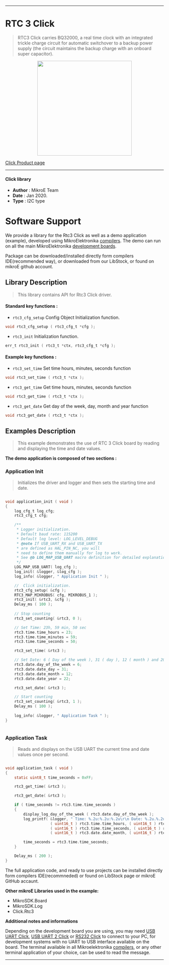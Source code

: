  
---
# RTC 3 Click

> RTC3 Click carries BQ32000, a real time clock with an integrated trickle charge circuit for automatic switchover to a backup power supply (the circuit maintains the backup charge with an onboard super capacitor).

<p align="center">
  <img src="https://download.mikroe.com/images/click_for_ide/rtc3_click.png" height=300px>
</p>

[Click Product page](https://www.mikroe.com/rtc-3-click)

---


#### Click library 

- **Author**        : MikroE Team
- **Date**          : Jan 2020.
- **Type**          : I2C type


# Software Support

We provide a library for the Rtc3 Click 
as well as a demo application (example), developed using MikroElektronika 
[compilers](https://shop.mikroe.com/compilers). 
The demo can run on all the main MikroElektronika [development boards](https://shop.mikroe.com/development-boards).

Package can be downloaded/installed directly form compilers IDE(recommended way), or downloaded from our LibStock, or found on mikroE github account. 

## Library Description

> This library contains API for Rtc3 Click driver.

#### Standard key functions :

- `rtc3_cfg_setup` Config Object Initialization function.
```c
void rtc3_cfg_setup ( rtc3_cfg_t *cfg ); 
```

- `rtc3_init` Initialization function.
```c
err_t rtc3_init ( rtc3_t *ctx, rtc3_cfg_t *cfg );
```

#### Example key functions :

- `rtc3_set_time` Set time hours, minutes, seconds function
```c
void rtc3_set_time ( rtc3_t *ctx );
```

- `rtc3_get_time` Get time hours, minutes, seconds function
```c
void rtc3_get_time ( rtc3_t *ctx );
```

- `rtc3_get_date` Get day of the week, day, month and year function
```c
void rtc3_get_date ( rtc3_t *ctx );
```

## Examples Description

> This example demonstrates the use of RTC 3 Click board by reading and displaying the time and date values.

**The demo application is composed of two sections :**

### Application Init 

> Initializes the driver and logger and then sets the starting time and date.

```c

void application_init ( void )
{
    log_cfg_t log_cfg;
    rtc3_cfg_t cfg;

    /** 
     * Logger initialization.
     * Default baud rate: 115200
     * Default log level: LOG_LEVEL_DEBUG
     * @note If USB_UART_RX and USB_UART_TX 
     * are defined as HAL_PIN_NC, you will 
     * need to define them manually for log to work. 
     * See @b LOG_MAP_USB_UART macro definition for detailed explanation.
     */
    LOG_MAP_USB_UART( log_cfg );
    log_init( &logger, &log_cfg );
    log_info( &logger, " Application Init " );

    //  Click initialization.
    rtc3_cfg_setup( &cfg );
    RTC3_MAP_MIKROBUS( cfg, MIKROBUS_1 );
    rtc3_init( &rtc3, &cfg );
    Delay_ms ( 100 );
    
    // Stop counting
    rtc3_set_counting( &rtc3, 0 );

    // Set Time: 23h, 59 min, 50 sec
    rtc3.time.time_hours = 23;
    rtc3.time.time_minutes = 59;
    rtc3.time.time_seconds = 50;

    rtc3_set_time( &rtc3 );

    // Set Date: 6 ( Day of the week ), 31 ( day ), 12 ( month ) and 2022 ( year )
    rtc3.date.day_of_the_week = 6;
    rtc3.date.date_day = 31;
    rtc3.date.date_month = 12;
    rtc3.date.date_year = 22;

    rtc3_set_date( &rtc3 );

    // Start counting
    rtc3_set_counting( &rtc3, 1 );
    Delay_ms ( 100 );
    
    log_info( &logger, " Application Task " );
}
  
```

### Application Task

> Reads and displays on the USB UART the current time and date values once per second.

```c

void application_task ( void )
{
    static uint8_t time_seconds = 0xFF;

    rtc3_get_time( &rtc3 );

    rtc3_get_date( &rtc3 );

    if ( time_seconds != rtc3.time.time_seconds )
    {
        display_log_day_of_the_week ( rtc3.date.day_of_the_week );
        log_printf( &logger, " Time: %.2u:%.2u:%.2u\r\n Date: %.2u.%.2u.20%.2u.\r\n------------------\r\n", 
                    ( uint16_t ) rtc3.time.time_hours, ( uint16_t ) rtc3.time.time_minutes,
                    ( uint16_t ) rtc3.time.time_seconds, ( uint16_t ) rtc3.date.date_day, 
                    ( uint16_t ) rtc3.date.date_month, ( uint16_t ) rtc3.date.date_year );

        time_seconds = rtc3.time.time_seconds;
    }

    Delay_ms ( 200 );
} 

```

The full application code, and ready to use projects can be  installed directly form compilers IDE(recommneded) or found on LibStock page or mikroE GitHub accaunt.

**Other mikroE Libraries used in the example:** 

- MikroSDK.Board
- MikroSDK.Log
- Click.Rtc3

**Additional notes and informations**

Depending on the development board you are using, you may need 
[USB UART Click](https://shop.mikroe.com/usb-uart-click), 
[USB UART 2 Click](https://shop.mikroe.com/usb-uart-2-click) or 
[RS232 Click](https://shop.mikroe.com/rs232-click) to connect to your PC, for 
development systems with no UART to USB interface available on the board. The 
terminal available in all Mikroelektronika 
[compilers](https://shop.mikroe.com/compilers), or any other terminal application 
of your choice, can be used to read the message.



---

